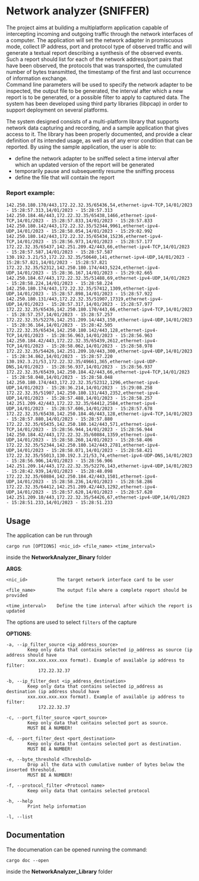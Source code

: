 # Network analyzer (SNIFFER)

The project aims at building a multiplatform application capable of intercepting incoming and outgoing traffic through the network interfaces of a computer. The application will set the network adapter in promiscuous mode, collect IP address, port and protocol type of observed traffic and will generate a textual report describing a synthesis of the observed events.<br>
Such a report should list for each of the network address/port pairs that have been observed, the protocols that was transported, the cumulated number of bytes transmitted, the timestamp of the first and last occurrence of information exchange.<br>
Command line parameters will be used to specify the network adapter to be inspected, the output file to be generated, the interval after which a new report is to be generated, or a possible filter to apply to captured data.
The system has been developed using third party libraries (libpcap) in order to support deployment on several platforms.


The system  designed consists of a multi-platform library that supports network data capturing and recording, and a sample application that gives access to it.
The library has been properly documented, and provide a clear definition of its intended usage, as well as of any error condition that can be reported.
By using the sample application, the user is able to:
* define the network adapter to be sniffed
select a time interval after which an updated version of the report will be generated
* temporarily pause and subsequently resume the sniffing process
* define the file that will contain the report


### Report example:
```csv
142.250.180.170/443,172.22.32.35/65436,54,ethernet-ipv4-TCP,14/01/2023 - 15:28:57.313,14/01/2023 - 15:28:57.313
142.250.184.46/443,172.22.32.35/65438,1466,ethernet-ipv4-TCP,14/01/2023 - 15:28:57.833,14/01/2023 - 15:28:57.833
142.250.180.142/443,172.22.32.35/52344,9961,ethernet-ipv4-UDP,14/01/2023 - 15:28:58.054,14/01/2023 - 15:29:02.992
142.250.180.142/443,172.22.32.35/65434,15236,ethernet-ipv4-TCP,14/01/2023 - 15:28:56.973,14/01/2023 - 15:28:57.177
172.22.32.35/65437,142.251.209.42/443,66,ethernet-ipv4-TCP,14/01/2023 - 15:28:57.587,14/01/2023 - 15:28:57.587
130.192.3.21/53,172.22.32.35/50640,141,ethernet-ipv4-UDP,14/01/2023 - 15:28:57.821,14/01/2023 - 15:28:57.821
172.22.32.35/52312,142.250.180.174/443,5224,ethernet-ipv4-UDP,14/01/2023 - 15:28:36.167,14/01/2023 - 15:29:02.665
142.250.184.67/443,172.22.32.35/51488,69,ethernet-ipv4-UDP,14/01/2023 - 15:28:58.224,14/01/2023 - 15:28:58.224
142.250.180.174/443,172.22.32.35/57412,1309,ethernet-ipv4-UDP,14/01/2023 - 15:28:57.898,14/01/2023 - 15:28:57.922
142.250.180.131/443,172.22.32.35/51907,17319,ethernet-ipv4-UDP,14/01/2023 - 15:28:57.317,14/01/2023 - 15:28:57.977
172.22.32.35/65436,142.250.180.170/443,66,ethernet-ipv4-TCP,14/01/2023 - 15:28:57.257,14/01/2023 - 15:28:57.257
172.22.32.35/52276,142.251.209.14/443,150,ethernet-ipv4-UDP,14/01/2023 - 15:28:36.164,14/01/2023 - 15:28:42.505
172.22.32.35/65434,142.250.180.142/443,128,ethernet-ipv4-TCP,14/01/2023 - 15:28:56.963,14/01/2023 - 15:28:56.963
142.250.184.42/443,172.22.32.35/65439,2612,ethernet-ipv4-TCP,14/01/2023 - 15:28:58.062,14/01/2023 - 15:28:58.978
172.22.32.35/54426,142.251.209.10/443,300,ethernet-ipv4-UDP,14/01/2023 - 15:28:34.862,14/01/2023 - 15:28:57.220
130.192.3.21/53,172.22.32.35/49661,365,ethernet-ipv4-UDP-DNS,14/01/2023 - 15:28:56.937,14/01/2023 - 15:28:56.937
172.22.32.35/65439,142.250.184.42/443,66,ethernet-ipv4-TCP,14/01/2023 - 15:28:58.048,14/01/2023 - 15:28:58.048
142.250.180.174/443,172.22.32.35/52312,1296,ethernet-ipv4-UDP,14/01/2023 - 15:28:36.214,14/01/2023 - 15:29:08.258
172.22.32.35/51907,142.250.180.131/443,2352,ethernet-ipv4-UDP,14/01/2023 - 15:28:57.488,14/01/2023 - 15:28:58.257
142.251.209.42/443,172.22.32.35/64412,2584,ethernet-ipv4-UDP,14/01/2023 - 15:28:57.606,14/01/2023 - 15:28:57.678
172.22.32.35/65438,142.250.184.46/443,128,ethernet-ipv4-TCP,14/01/2023 - 15:28:57.880,14/01/2023 - 15:28:57.880
172.22.32.35/65435,142.250.180.142/443,571,ethernet-ipv4-TCP,14/01/2023 - 15:28:56.944,14/01/2023 - 15:28:56.944
142.250.184.42/443,172.22.32.35/60884,1359,ethernet-ipv4-UDP,14/01/2023 - 15:28:58.260,14/01/2023 - 15:28:58.406
172.22.32.35/52344,142.250.180.142/443,2781,ethernet-ipv4-UDP,14/01/2023 - 15:28:58.071,14/01/2023 - 15:28:58.421
172.22.32.35/55013,130.192.3.21/53,74,ethernet-ipv4-UDP-DNS,14/01/2023 - 15:28:56.906,14/01/2023 - 15:28:56.906
142.251.209.14/443,172.22.32.35/52276,143,ethernet-ipv4-UDP,14/01/2023 - 15:28:42.939,14/01/2023 - 15:28:48.098
172.22.32.35/60884,142.250.184.42/443,1501,ethernet-ipv4-UDP,14/01/2023 - 15:28:58.236,14/01/2023 - 15:28:58.286
172.22.32.35/64412,142.251.209.42/443,1292,ethernet-ipv4-UDP,14/01/2023 - 15:28:57.620,14/01/2023 - 15:28:57.620
142.251.209.10/443,172.22.32.35/54426,67,ethernet-ipv4-UDP,14/01/2023 - 15:28:51.233,14/01/2023 - 15:28:51.233

```


## Usage

The application can be run through

 `cargo run [OPTIONS] <nic_id> <file_name> <time_interval>`

  inside the **NetworkAnalyzer_Binary** folder
  

**ARGS**:

    <nic_id>           The target network interface card to be user
    
    <file_name>        The output file where a complete report should be provided
    
    <time_interval>    Define the time interval after wihich the report is updated

The options are used to select `filters` of the capture


**OPTIONS**:

    -a, --ip_filter_source <ip_address_source>
            Keep only data that contains selected ip_address as source (ip address should have
            xxx.xxx.xxx.xxx format). Example of available ip address to filter:
                172.22.32.37

    -b, --ip_filter_dest <ip_address_destination>
            Keep only data that contains selected ip_address as destination (ip address should have
            xxx.xxx.xxx.xxx format). Example of available ip address to filter:
                172.22.32.37

    -c, --port_filter_source <port_source>
            Keep only data that contains selected port as source.
            MUST BE A NUMBER!

    -d, --port_filter_dest <port_destination>
            Keep only data that contains selected port as destination.
            MUST BE A NUMBER!

    -e, --byte_threshold <Threshold>
            Drop all the data with cumulative number of bytes below the inserted threshold.
            MUST BE A NUMBER!

    -f, --protocol_filter <Protocol name>
            Keep only data that contains selected protocol

    -h, --help
            Print help information

    -l, --list

## Documentation

The documenation can be opened running the command:


 `cargo doc --open`

 inside the **NetworkAnalyzer_Library** folder
